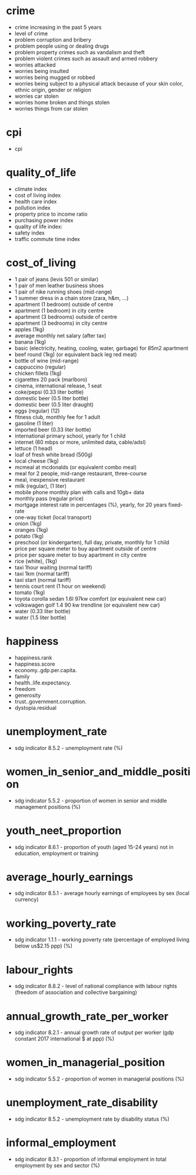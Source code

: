 # crime
- crime increasing in the past 5 years
- level of crime
- problem corruption and bribery
- problem people using or dealing drugs
- problem property crimes such as vandalism and theft
- problem violent crimes such as assault and armed robbery
- worries attacked
- worries being insulted
- worries being mugged or robbed
- worries being subject to a physical attack because of your skin color, ethnic origin, gender or religion
- worries car stolen
- worries home broken and things stolen
- worries things from car stolen

# cpi
- cpi

# quality_of_life
- climate index
- cost of living index
- health care index
- pollution index
- property price to income ratio
- purchasing power index
- quality of life index:
- safety index
- traffic commute time index

# cost_of_living
- 1 pair of jeans (levis 501 or similar)
- 1 pair of men leather business shoes
- 1 pair of nike running shoes (mid-range)
- 1 summer dress in a chain store (zara, h&m, ...)
- apartment (1 bedroom) outside of centre
- apartment (1 bedroom) in city centre
- apartment (3 bedrooms) outside of centre
- apartment (3 bedrooms) in city centre
- apples (1kg)
- average monthly net salary (after tax)
- banana (1kg)
- basic (electricity, heating, cooling, water, garbage) for 85m2 apartment
- beef round (1kg) (or equivalent back leg red meat)
- bottle of wine (mid-range)
- cappuccino (regular)
- chicken fillets (1kg)
- cigarettes 20 pack (marlboro)
- cinema, international release, 1 seat
- coke/pepsi (0.33 liter bottle)
- domestic beer (0.5 liter bottle)
- domestic beer (0.5 liter draught)
- eggs (regular) (12)
- fitness club, monthly fee for 1 adult
- gasoline (1 liter)
- imported beer (0.33 liter bottle)
- international primary school, yearly for 1 child
- internet (60 mbps or more, unlimited data, cable/adsl)
- lettuce (1 head)
- loaf of fresh white bread (500g)
- local cheese (1kg)
- mcmeal at mcdonalds (or equivalent combo meal)
- meal for 2 people, mid-range restaurant, three-course
- meal, inexpensive restaurant
- milk (regular), (1 liter)
- mobile phone monthly plan with calls and 10gb+ data
- monthly pass (regular price)
- mortgage interest rate in percentages (%), yearly, for 20 years fixed-rate
- one-way ticket (local transport)
- onion (1kg)
- oranges (1kg)
- potato (1kg)
- preschool (or kindergarten), full day, private, monthly for 1 child
- price per square meter to buy apartment outside of centre
- price per square meter to buy apartment in city centre
- rice (white), (1kg)
- taxi 1hour waiting (normal tariff)
- taxi 1km (normal tariff)
- taxi start (normal tariff)
- tennis court rent (1 hour on weekend)
- tomato (1kg)
- toyota corolla sedan 1.6l 97kw comfort (or equivalent new car)
- volkswagen golf 1.4 90 kw trendline (or equivalent new car)
- water (0.33 liter bottle)
- water (1.5 liter bottle)

# happiness
- happiness.rank
- happiness.score
- economy..gdp.per.capita.
- family
- health..life.expectancy.
- freedom
- generosity
- trust..government.corruption.
- dystopia.residual

# unemployment_rate
- sdg indicator 8.5.2 - unemployment rate (%)

# women_in_senior_and_middle_position
- sdg indicator 5.5.2 - proportion of women in senior and middle management positions (%)

# youth_neet_proportion
- sdg indicator 8.6.1 - proportion of youth (aged 15-24 years) not in education, employment or training

# average_hourly_earnings
- sdg indicator 8.5.1 - average hourly earnings of employees by sex (local currency)

# working_poverty_rate
- sdg indicator 1.1.1 - working poverty rate (percentage of employed living below us$2.15 ppp) (%)

# labour_rights
- sdg indicator 8.8.2 - level of national compliance with labour rights (freedom of association and collective bargaining)

# annual_growth_rate_per_worker
- sdg indicator 8.2.1 - annual growth rate of output per worker (gdp constant 2017 international $ at ppp) (%)

# women_in_managerial_position
- sdg indicator 5.5.2 - proportion of women in managerial positions (%)

# unemployment_rate_disability
- sdg indicator 8.5.2 - unemployment rate by disability status (%)

# informal_employment
- sdg indicator 8.3.1 - proportion of informal employment in total employment by sex and sector (%)

